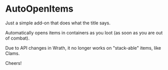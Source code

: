 # AutoOpenItems

Just a simple add-on that does what the title says.

Automatically opens items in containers as you loot (as soon as you are out of combat).

Due to API changes in Wrath, it no longer works on "stack-able" items, like Clams.

Cheers!
